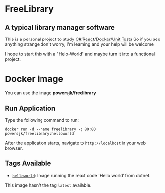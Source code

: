 # FreeLibrary
## A typical library manager software

This is a personal project to study [C#](https://docs.microsoft.com/en-us/dotnet/csharp/)/[React](https://reactjs.org/)/[Docker](https://www.docker.com/)/[Unit Tests](https://docs.microsoft.com/en-us/visualstudio/test/walkthrough-creating-and-running-unit-tests-for-managed-code?view=vs-2019)
So if you see anything strange don't worry, I'm learning and your help will be welcome

I hope to start this with a "Helo-World" and maybe turn it into a functional project.

# Docker image
You can use the image **powersjk/freelibrary**

## Run Application
Type the following command to run:

```
docker run -d --name freelibrary -p 80:80 powersjk/freelibrary:helloworld
````
After the application starts, navigate to `http://localhost` in your web browser.

## Tags Available
* [`helloworld`](https://github.com/XavierSJC/FreeLibrary/tree/e7eee1267ec5201bee11093e743a7c3780ab215d): Image running the react code 'Hello world' from dotnet.

This image hasn't the tag `latest` available.